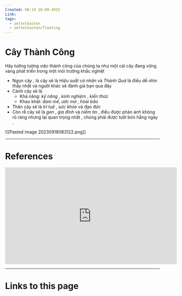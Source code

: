 ```yaml
---
Created: 08:14 18-09-2023
Link: 
tags:
  - zettelkasten
  - zettelkasten/fleeting
---
```


# Cây Thành Công

Hãy tưởng tượng việc thành công của chúng ta như một cái cây đang vững vàng phát triển trong một môi trường khắc nghiệt
- Ngọn cây , lá cây sẽ là *Hiệu suất cá nhân* và *Thành Quả* là điều dễ nhìn thấy nhất và người khác sẽ đánh giá bạn qua đây
- Cành cây sẽ là   
	- Khả năng: *kỹ năng* , *kinh nghiệm* , *kiến thức* 
	- Khao khát: *đam mê*, *ước mơ* , *hòai bão*
-  Thân cây sẽ là *trí tuệ* , *sức khỏe* và đạo đức
- Còn rễ cây sẽ là *gen* , *gia đình* và *niềm tin* , điều được phản ánh không rõ ràng nhưng lại quan trọng nhất , chúng phải được tưới bón hằng ngày .

![[Pasted image 20230918083122.png]]




--- 
# References

<iframe width="560" height="315" src="https://www.youtube.com/embed/mEENtaWcW4s?si=BCwi-kaG-nobE7e2" title="YouTube video player" frameborder="0" allow="accelerometer; autoplay; clipboard-write; encrypted-media; gyroscope; picture-in-picture; web-share" allowfullscreen></iframe>

--- 
# Links to this page


